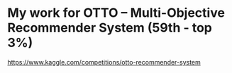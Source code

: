 # My work for OTTO – Multi-Objective Recommender System (59th - top 3%)
https://www.kaggle.com/competitions/otto-recommender-system
